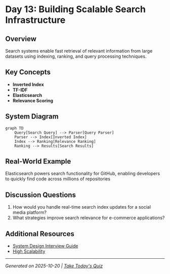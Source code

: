 # Day 13: Building Scalable Search Infrastructure

## Overview
Search systems enable fast retrieval of relevant information from large datasets using indexing, ranking, and query processing techniques.

## Key Concepts
- **Inverted Index**
- **TF-IDF**
- **Elasticsearch**
- **Relevance Scoring**

## System Diagram
```mermaid
graph TD
    Query[Search Query] --> Parser[Query Parser]
    Parser --> Index[Inverted Index]
    Index --> Ranking[Relevance Ranking]
    Ranking --> Results[Search Results]
```

## Real-World Example
Elasticsearch powers search functionality for GitHub, enabling developers to quickly find code across millions of repositories

## Discussion Questions
1. How would you handle real-time search index updates for a social media platform?
2. What strategies improve search relevance for e-commerce applications?

## Additional Resources
- [System Design Interview Guide](https://github.com/donnemartin/system-design-primer)
- [High Scalability](http://highscalability.com/)

---
*Generated on 2025-10-20 | [Take Today's Quiz](../docs/quiz-2025-10-20.html)*
